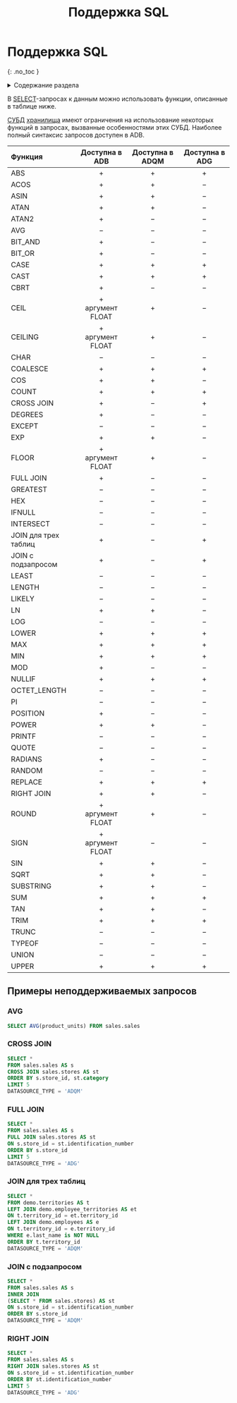 ﻿---
layout: default
title: Поддержка SQL
nav_order: 2
parent: Справочная информация
has_children: false
has_toc: false
---

# Поддержка SQL
{: .no_toc }

<details markdown="block">
  <summary>
    Содержание раздела
  </summary>
  {: .text-delta }
1. TOC
{:toc}
</details>

В [SELECT](../Запросы_SQLplus/SELECT/SELECT.md)-запросах к данным можно использовать функции, описанные 
в таблице ниже.

[СУБД](../../Введение/Поддерживаемые_СУБД_хранилища/Поддерживаемые_СУБД_хранилища.md) [хранилища](../../Обзор_понятий_компонентов_и_связей/Основные_понятия/Хранилище_данных/Хранилище_данных.md) 
имеют ограничения на использование некоторых функций в запросах, вызванные особенностями этих СУБД. 
Наиболее полный синтаксис запросов доступен в ADB.

| Функция | Доступна в ADB | Доступна в ADQM | Доступна в ADG
|:-|:-:|:-:|:-:
| ABS | + | + | +
| ACOS | + | + | −
| ASIN | + | + | −
| ATAN | + | + | −
| ATAN2 | + | − | −
| AVG | − | − | −
| BIT_AND | + | − | −
| BIT_OR | + | − | −
| CASE | + | + | +
| CAST | + | + | +
| CBRT | + | − | −
| CEIL | +<br>аргумент FLOAT | + | −
| CEILING | +<br>аргумент FLOAT | + | −
| CHAR | − | − | −
| COALESCE | + | + | +
| COS | + | + | −
| COUNT | + | + | +
| CROSS JOIN | + | − | +
| DEGREES | + | − | −
| EXCEPT | − | − | −
| EXP | + | + | −
| FLOOR | +<br>аргумент FLOAT | + | −
| FULL JOIN | + | − | −
| GREATEST | − | − | −
| HEX | − | − | −
| IFNULL | − | − | −
| INTERSECT | − | − | −
| JOIN для трех таблиц | + | − | +
| JOIN с подзапросом | + | − | +
| LEAST | − | − | −
| LENGTH | − | − | −
| LIKELY | − | − | −
| LN | + | + | −
| LOG | − | − | −
| LOWER | + | + | +
| MAX | + | + | +
| MIN | + | + | +
| MOD | + | − | −
| NULLIF | + | + | +
| OCTET_LENGTH | − | − | −
| PI | − | − | −
| POSITION | + | − | −
| POWER | + | + | −
| PRINTF | − | − | −
| QUOTE | − | − | −
| RADIANS | + | − | −
| RANDOM | − | − | −
| REPLACE | + | + | +
| RIGHT JOIN | + | + | −
| ROUND | +<br>аргумент FLOAT | + | −
| SIGN | +<br>аргумент FLOAT | − | −
| SIN | + | + | −
| SQRT | + | + | −
| SUBSTRING | + | + | −
| SUM | + | + | +
| TAN | + | + | −
| TRIM | + | + | +
| TRUNC | − | − | −
| TYPEOF | − | − | −
| UNION | − | − | −
| UPPER | + | + | +

## Примеры неподдерживаемых запросов

### AVG

```sql
SELECT AVG(product_units) FROM sales.sales
```

### CROSS JOIN

```sql
SELECT *
FROM sales.sales AS s
CROSS JOIN sales.stores AS st
ORDER BY s.store_id, st.category
LIMIT 5
DATASOURCE_TYPE = 'ADQM'
```

### FULL JOIN

```sql
SELECT *
FROM sales.sales AS s
FULL JOIN sales.stores AS st
ON s.store_id = st.identification_number
ORDER BY s.store_id
LIMIT 5
DATASOURCE_TYPE = 'ADG'
```

### JOIN для трех таблиц

```sql
SELECT *
FROM demo.territories AS t
LEFT JOIN demo.employee_territories AS et
ON t.territory_id = et.territory_id
LEFT JOIN demo.employees AS e
ON t.territory_id = e.territory_id
WHERE e.last_name is NOT NULL
ORDER BY t.territory_id
DATASOURCE_TYPE = 'ADQM'
```

### JOIN с подзапросом

```sql
SELECT *
FROM sales.sales AS s
INNER JOIN
(SELECT * FROM sales.stores) AS st
ON s.store_id = st.identification_number
ORDER BY s.store_id
DATASOURCE_TYPE = 'ADQM'
```

### RIGHT JOIN

```sql
SELECT *
FROM sales.sales AS s
RIGHT JOIN sales.stores AS st
ON s.store_id = st.identification_number
ORDER BY st.identification_number
LIMIT 5
DATASOURCE_TYPE = 'ADG'
```